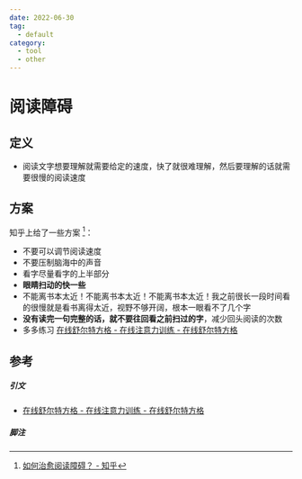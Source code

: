 ```yaml
---
date: 2022-06-30
tag:
  - default
category:
  - tool
  - other
---
```


# 阅读障碍

## 定义

- 阅读文字想要理解就需要给定的速度，快了就很难理解，然后要理解的话就需要很慢的阅读速度
## 方案

知乎上给了一些方案 [^1]：
- 不要可以调节阅读速度
- 不要压制脑海中的声音
- 看字尽量看字的上半部分
- **眼睛扫动的快一些**
- 不能离书本太近！不能离书本太近！不能离书本太近！我之前很长一段时间看的很慢就是看书离得太近，视野不够开阔，根本一眼看不了几个字
- **没有读完一句完整的话，就不要往回看之前扫过的字**，减少回头阅读的次数
- 多多练习 [在线舒尔特方格 - 在线注意力训练 - 在线舒尔特方格](https://schultegrid.com/)


## 参考

##### 引文

- [在线舒尔特方格 - 在线注意力训练 - 在线舒尔特方格](https://schultegrid.com/)
##### 脚注

[^1]: [如何治愈阅读障碍？ - 知乎](https://www.zhihu.com/question/21657703)
